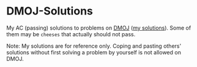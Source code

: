 # DMOJ-Solutions

My AC (passing) solutions to problems on [DMOJ](https://dmoj.ca/) ([my solutions](https://dmoj.ca/submissions/user/crackersamdjam/?status=AC)). Some of them may be `cheeses` that actually should not pass.

Note: My solutions are for reference only. Coping and pasting others' solutions without first solving a problem by yourself is not allowed on DMOJ.


